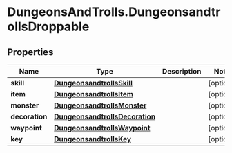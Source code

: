 # DungeonsAndTrolls.DungeonsandtrollsDroppable

## Properties

Name | Type | Description | Notes
------------ | ------------- | ------------- | -------------
**skill** | [**DungeonsandtrollsSkill**](DungeonsandtrollsSkill.md) |  | [optional] 
**item** | [**DungeonsandtrollsItem**](DungeonsandtrollsItem.md) |  | [optional] 
**monster** | [**DungeonsandtrollsMonster**](DungeonsandtrollsMonster.md) |  | [optional] 
**decoration** | [**DungeonsandtrollsDecoration**](DungeonsandtrollsDecoration.md) |  | [optional] 
**waypoint** | [**DungeonsandtrollsWaypoint**](DungeonsandtrollsWaypoint.md) |  | [optional] 
**key** | [**DungeonsandtrollsKey**](DungeonsandtrollsKey.md) |  | [optional] 



